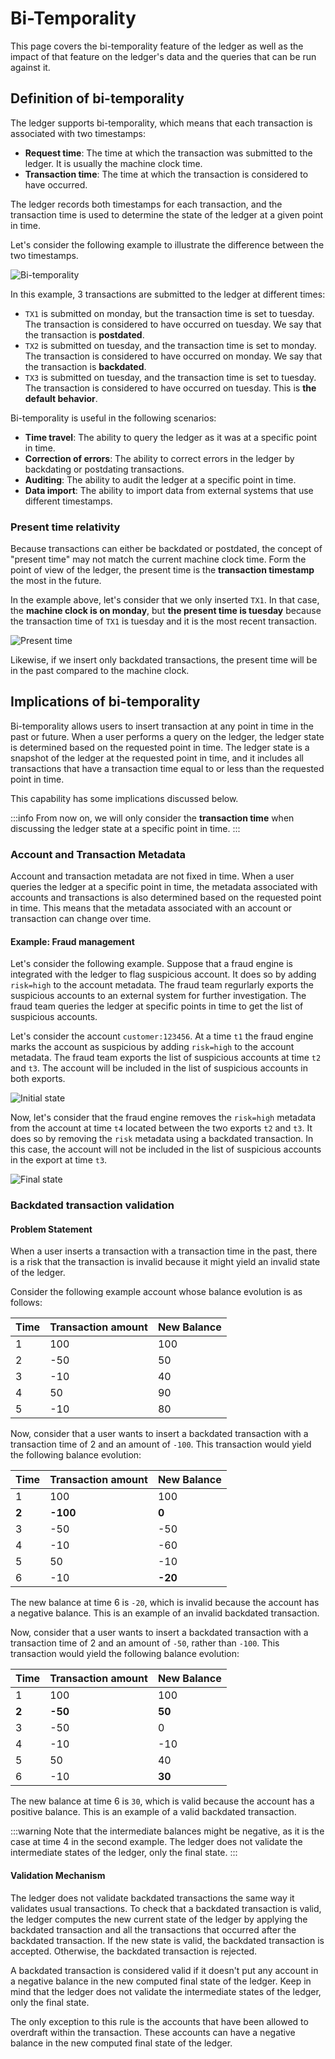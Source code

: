 # Bi-Temporality

This page covers the bi-temporality feature of the ledger as well as the impact of that feature on the ledger's data and the queries that can be run against it.

## Definition of bi-temporality

The ledger supports bi-temporality, which means that each transaction is associated with two timestamps:
- **Request time**: The time at which the transaction was submitted to the ledger. It is usually the machine clock time.
- **Transaction time**: The time at which the transaction is considered to have occurred.

The ledger records both timestamps for each transaction, and the transaction time is used to determine the state of the ledger at a given point in time.

Let's consider the following example to illustrate the difference between the two timestamps.

![Bi-temporality](./bi-temporality-example.png)

In this example, 3 transactions are submitted to the ledger at different times:
- `TX1` is submitted on monday, but the transaction time is set to tuesday. The transaction is considered to have occurred on tuesday. We say that the transaction is **postdated**.
- `TX2` is submitted on tuesday, and the transaction time is set to monday. The transaction is considered to have occurred on monday. We say that the transaction is **backdated**.
- `TX3` is submitted on tuesday, and the transaction time is set to tuesday. The transaction is considered to have occurred on tuesday. This is **the default behavior**.

Bi-temporality is useful in the following scenarios:
- **Time travel**: The ability to query the ledger as it was at a specific point in time.
- **Correction of errors**: The ability to correct errors in the ledger by backdating or postdating transactions.
- **Auditing**: The ability to audit the ledger at a specific point in time.
- **Data import**: The ability to import data from external systems that use different timestamps.

### Present time relativity

Because transactions can either be backdated or postdated, the concept of "present time" may not match the current machine clock time. Form the point of view of the ledger, the present time is the **transaction timestamp** the most in the future.

In the example above, let's consider that we only inserted `TX1`. In that case, the **machine clock is on monday**, but **the present time is tuesday** because the transaction time of `TX1` is tuesday and it is the most recent transaction.

![Present time](./present-time.png)

Likewise, if we insert only backdated transactions, the present time will be in the past compared to the machine clock.

## Implications of bi-temporality

Bi-temporality allows users to insert transaction at any point in time in the past or future. When a user performs a query on the ledger, the ledger state is determined based on the requested point in time. The ledger state is a snapshot of the ledger at the requested point in time, and it includes all transactions that have a transaction time equal to or less than the requested point in time.

This capability has some implications discussed below.

:::info
From now on, we will only consider the __transaction time__ when discussing the ledger state at a specific point in time.
:::

### Account and Transaction Metadata

Account and transaction metadata are not fixed in time. When a user queries the ledger at a specific point in time, the metadata associated with accounts and transactions is also determined based on the requested point in time. This means that the metadata associated with an account or transaction can change over time.

#### Example: Fraud management

Let's consider the following example. Suppose that a fraud engine is integrated with the ledger to flag suspicious account. It does so by adding `risk=high` to the account metadata. The fraud team regurlarly exports the suspicious accounts to an external system for further investigation. The fraud team queries the ledger at specific points in time to get the list of suspicious accounts.

Let's consider the account `customer:123456`. At a time `t1` the fraud engine marks the account as suspicious by adding `risk=high` to the account metadata. The fraud team exports the list of suspicious accounts at time `t2` and `t3`. The account will be included in the list of suspicious accounts in both exports.

![Initial state](./01%20-%20initial%20state.png)

Now, let's consider that the fraud engine removes the `risk=high` metadata from the account at time `t4` located between the two exports `t2` and `t3`. It does so by removing the `risk` metadata using a backdated transaction. In this case, the account will not be included in the list of suspicious accounts in the export at time `t3`.

![Final state](./02%20-%20final%20state.png)

### Backdated transaction validation

#### Problem Statement

When a user inserts a transaction with a transaction time in the past, there is a risk that the transaction is invalid because it might yield an invalid state of the ledger.

Consider the following example account whose balance evolution is as follows:

Time | Transaction amount | New Balance 
--- | --- | ---
1 | 100 | 100
2 | -50 | 50
3 | -10 | 40
4 | 50 | 90
5 | -10 | 80

Now, consider that a user wants to insert a backdated transaction with a transaction time of 2 and an amount of `-100`. This transaction would yield the following balance evolution:

Time | Transaction amount | New Balance
--- | --- | ---
1 | 100 | 100
**2** | **-100** | **0**
3 | -50 | -50
4 | -10 | -60
5 | 50 | -10
6 | -10 | **-20**

The new balance at time 6 is `-20`, which is invalid because the account has a negative balance. This is an example of an invalid backdated transaction.

Now, consider that a user wants to insert a backdated transaction with a transaction time of 2 and an amount of `-50`, rather than `-100`. This transaction would yield the following balance evolution:

Time | Transaction amount | New Balance
--- | --- | ---
1 | 100 | 100
**2** | **-50** | **50**
3 | -50 | 0
4 | -10 | -10
5 | 50 | 40
6 | -10 | **30**

The new balance at time 6 is `30`, which is valid because the account has a positive balance. This is an example of a valid backdated transaction.

:::warning
Note that the intermediate balances might be negative, as it is the case at time 4 in the second example. The ledger does not validate the intermediate states of the ledger, only the final state.
:::

#### Validation Mechanism

The ledger does not validate backdated transactions the same way it validates usual transactions. To check that a backdated transaction is valid, the ledger computes the new current state of the ledger by applying the backdated transaction and all the transactions that occurred after the backdated transaction. If the new state is valid, the backdated transaction is accepted. Otherwise, the backdated transaction is rejected.

A backdated transaction is considered valid if it doesn't put any account in a negative balance in the new computed final state of the ledger. Keep in mind that the ledger does not validate the intermediate states of the ledger, only the final state.

The only exception to this rule is the accounts that have been allowed to overdraft within the transaction. These accounts can have a negative balance in the new computed final state of the ledger.
